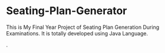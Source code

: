 # Seating-Plan-Generator

This is My Final Year Project of Seating Plan Generation During Examinations. It is totally developed using Java Language.






































































































































































































































































































































































































.






































